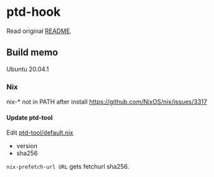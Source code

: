 # ptd-hook
Read original [README](README_ORIG.md).

## Build memo
Ubuntu 20.04.1

### Nix
nix-* not in PATH after install https://github.com/NixOS/nix/issues/3317

#### Update ptd-tool
Edit [ptd-tool/default.nix](ptd-tool/default.nix)
* version
* sha256

`nix-prefetch-url URL` gets fetchurl sha256.
